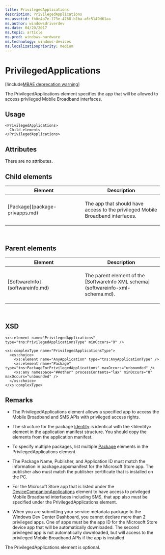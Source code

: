 ```yaml
---
title: PrivilegedApplications
description: PrivilegedApplications
ms.assetid: fb0c4a7e-173e-4768-b1ba-a6c5149d61aa
ms.author: windowsdriverdev
ms.date: 04/20/2017
ms.topic: article
ms.prod: windows-hardware
ms.technology: windows-devices
ms.localizationpriority: medium
---
```


# PrivilegedApplications

[!include[MBAE deprecation warning](mbae-deprecation-warning.md)]

The PrivilegedApplications element specifies the app that will be allowed to access privileged Mobile Broadband interfaces.

## <span id="Usage"></span><span id="usage"></span><span id="USAGE"></span>Usage


``` syntax
<PrivilegedApplications>
  Child elements
</PrivilegedApplications>
```

## <span id="Attributes"></span><span id="attributes"></span><span id="ATTRIBUTES"></span>Attributes


There are no attributes.

## <span id="Child_elements"></span><span id="child_elements"></span><span id="CHILD_ELEMENTS"></span>Child elements


<table>
<colgroup>
<col width="50%" />
<col width="50%" />
</colgroup>
<thead>
<tr class="header">
<th>Element</th>
<th>Description</th>
</tr>
</thead>
<tbody>
<tr class="odd">
<td><p>[Package](package-privapps.md)</p></td>
<td><p>The app that should have access to the privileged Mobile Broadband interfaces.</p></td>
</tr>
</tbody>
</table>

 

## <span id="Parent_elements"></span><span id="parent_elements"></span><span id="PARENT_ELEMENTS"></span>Parent elements


<table>
<colgroup>
<col width="50%" />
<col width="50%" />
</colgroup>
<thead>
<tr class="header">
<th>Element</th>
<th>Description</th>
</tr>
</thead>
<tbody>
<tr class="odd">
<td><p>[SoftwareInfo](softwareinfo.md)</p></td>
<td><p>The parent element of the [SoftwareInfo XML schema](softwareinfo-xml-schema.md).</p></td>
</tr>
</tbody>
</table>

 

## <span id="XSD"></span><span id="xsd"></span>XSD


``` syntax
<xs:element name="PrivilegedApplications" type="tns:PrivilegedApplicationsType" minOccurs="0" />

<xs:complexType name="PrivilegedApplicationsType">
  <xs:choice>
    <xs:element name="AnyApplication" type="tns:AnyApplicationType" />
    <xs:element name="Package" type="tns:PackageForPrivilegedApplications" maxOccurs="unbounded" />
    <xs:any namespace="##other" processContents="lax" minOccurs="0" maxOccurs="unbounded" />
  </xs:choice>
</xs:complexType>
```

## <span id="Remarks"></span><span id="remarks"></span><span id="REMARKS"></span>Remarks


-   The PrivilegedApplications element allows a specified app to access the Mobile Broadband and SMS APIs with privileged access rights.

-   The structure for the package [Identity](identity-privapps.md) is identical with the &lt;Identity&gt; element in the application manifest structure. You should copy the elements from the application manifest.

-   To specify multiple packages, list multiple [Package](package-privapps.md) elements in the PrivilegedApplications element.

-   The Package Name, Publisher, and Application ID must match the information in package.appxmanifest for the Microsoft Store app. The publisher also must match the publisher certificate that is installed on the PC.

-   For the Microsoft Store app that is listed under the [DeviceCompanionApplications](devicecompanionapplications.md) element to have access to privileged Mobile Broadband interfaces including SMS, that app also must be specified under the PrivilegedApplications element.

-   When you are submitting your service metadata package to the Windows Dev Center Dashboard, you cannot declare more than 2 privileged apps. One of apps must be the app ID for the Microsoft Store device app that will be automatically downloaded. The second privileged app is not automatically downloaded, but will access to the privileged Mobile Broadband APIs if the app is installed.

The PrivilegedApplications element is optional.

 

 





